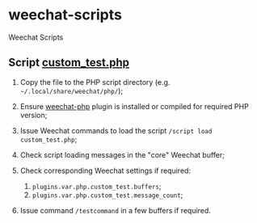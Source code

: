 # weechat-scripts
Weechat Scripts

## Script [custom_test.php](https://github.com/artshade/weechat-scripts/blob/main/php/custom_test.php)

1. Copy the file to the PHP script directory (e.g. `~/.local/share/weechat/php/`);
2. Ensure [weechat-php](https://github.com/weechat/weechat/tree/master/src/plugins/php) plugin is installed or compiled for required PHP version;
3. Issue Weechat commands to load the script `/script load custom_test.php`;
4. Check script loading messages in the "core" Weechat buffer;
5. Check corresponding Weechat settings if required:

   1. `plugins.var.php.custom_test.buffers`;
   2. `plugins.var.php.custom_test.message_count`;

6. Issue command `/testcommand` in a few buffers if required.

